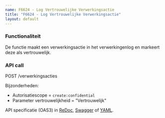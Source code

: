 ```yaml
---
name: F6624 - Log Vertrouwelijke Verwerkingsactie
title: "F6624 - Log Vertrouwelijke Verwerkingsactie"
layout: default
---
```


### Functionaliteit

De functie maakt een verwerkingsactie in het verwerkingenlog en markeert deze als vertrouwelijk.

### API call

POST /verwerkingsacties

Bijzonderheden:
* Autorisatiescope = `create:confidential`
* Parameter vertrouwelijkheid = "Vertrouwelijk"

API specificatie (OAS3) in
  [ReDoc](http://redocly.github.io/redoc/?url=https://raw.githubusercontent.com/VNG-Realisatie/gemma-verwerkingenlogging/master/docs/_content/api/oas-specification/logging-verwerkingen-api/openapi.yaml#operation/verwerkingsactie_create),
  [Swagger](https://petstore.swagger.io/?url=https://raw.githubusercontent.com/VNG-Realisatie/gemma-verwerkingenlogging/master/docs/_content/api/oas-specification/logging-verwerkingen-api/openapi.yaml#/REST%20calls/verwerkingsactie_create) of
  [YAML](https://raw.githubusercontent.com/VNG-Realisatie/gemma-verwerkingenlogging/master/docs/_content/api/oas-specification/logging-verwerkingen-api/openapi.yaml).
